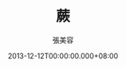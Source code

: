 ---
issue: 49
title: 蕨
author: 張美容
language: 海陸
date: 2013-12-12T00:00:00.000+08:00
topic: 文史
difficulty: 2
wikidata: Q98095860
wikidata_link: https://www.wikidata.org/wiki/Q98095860
---